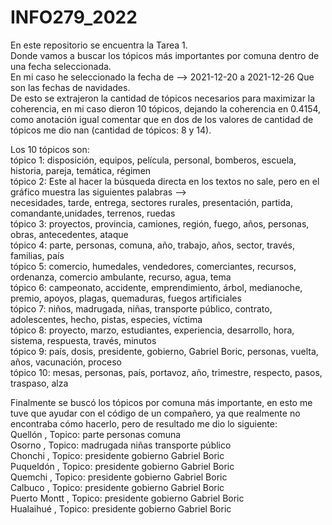 # INFO279_2022

En este repositorio se encuentra la Tarea 1.  
Donde vamos a buscar los tópicos más importantes por comuna dentro de una fecha seleccionada.  
En mi caso he seleccionado la fecha de --> 2021-12-20 a 2021-12-26 Que son las fechas de navidades.   
De esto se extrajeron la cantidad de tópicos necesarios para maximizar la coherencia, en mi caso dieron 10 tópicos, dejando la coherencia en 0.4154, como anotación igual comentar que en dos de los valores de cantidad de tópicos me dio nan (cantidad de tópicos: 8 y 14).  

Los 10 tópicos son:  
tópico 1: disposición, equipos, película, personal, bomberos, escuela, historia, pareja, temática, régimen  
tópico 2: Este al hacer la búsqueda directa en los textos no sale, pero en el gráfico muestra las siguientes palabras -->  
necesidades, tarde, entrega, sectores rurales, presentación, partida, comandante,unidades, terrenos, ruedas  
tópico 3: proyectos, provincia, camiones, región, fuego, años, personas, obras, antecedentes, ataque  
tópico 4: parte, personas, comuna, año, trabajo, años, sector, través, familias, país  
tópico 5: comercio, humedales, vendedores, comerciantes, recursos, ordenanza, comercio ambulante, recurso, agua, tema  
tópico 6: campeonato, accidente, emprendimiento, árbol, medianoche, premio, apoyos, plagas, quemaduras, fuegos artificiales  
tópico 7: niños, madrugada, niñas, transporte público, contrato, adolescentes, hecho, pistas, especies, víctima  
tópico 8: proyecto, marzo, estudiantes, experiencia, desarrollo, hora, sistema, respuesta, través, minutos  
tópico 9: país, dosis, presidente, gobierno, Gabriel Boric, personas, vuelta, años, vacunación, proceso  
tópico 10: mesas, personas, país, portavoz, año, trimestre, respecto, pasos, traspaso, alza  
  
Finalmente se buscó los tópicos por comuna más importante, en esto me tuve que ayudar con el código de un compañero, ya que realmente no encontraba cómo hacerlo, pero de resultado me dio lo siguiente:  
Quellón , Topico:  parte personas comuna  
Osorno , Topico:  madrugada niñas transporte público  
Chonchi , Topico:  presidente gobierno Gabriel Boric  
Puqueldón , Topico:  presidente gobierno Gabriel Boric  
Quemchi , Topico:  presidente gobierno Gabriel Boric  
Calbuco , Topico:  presidente gobierno Gabriel Boric  
Puerto Montt , Topico:  presidente gobierno Gabriel Boric  
Hualaihué , Topico:  presidente gobierno Gabriel Boric  
